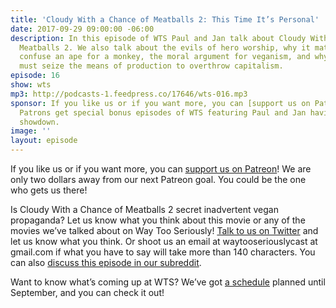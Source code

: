 ```yaml
---
title: 'Cloudy With a Chance of Meatballs 2: This Time It’s Personal'
date: 2017-09-29 09:00:00 -06:00
description: In this episode of WTS Paul and Jan talk about Cloudy With a Chance of
  Meatballs 2. We also talk about the evils of hero worship, why it matters if you
  confuse an ape for a monkey, the moral argument for veganism, and why the workers
  must seize the means of production to overthrow capitalism.
episode: 16
show: wts
mp3: http://podcasts-1.feedpress.co/17646/wts-016.mp3
sponsor: If you like us or if you want more, you can [support us on Patreon](https://www.patreon.com/clockworkscast)!
  Patrons get special bonus episodes of WTS featuring Paul and Jan having a trivia
  showdown.
image: ''
layout: episode
---
```


If you like us or if you want more, you can [support us on Patreon](https://www.patreon.com/clockworkscast)! We are only two dollars away from our next Patreon goal. You could be the one who gets us there!

Is Cloudy With a Chance of Meatballs 2 secret inadvertent vegan propaganda? Let us know what you think about this movie or any of the movies we’ve talked about on Way Too Seriously! [Talk to us on Twitter](http://www.twitter.com/wtscast) and let us know what you think. Or shoot us an email at waytooseriouslycast at gmail.com if what you have to say will take more than 140 characters. You can also [discuss this episode in our subreddit](https://www.reddit.com/r/Goodstuff_fm/).

Want to know what’s coming up at WTS? We’ve got [a schedule](https://docs.google.com/document/d/1f6fvTgbzQOCUD_potL6mWClmSC3D2cOBgKz36OwSC68/edit?usp=sharing) planned until September, and you can check it out!
